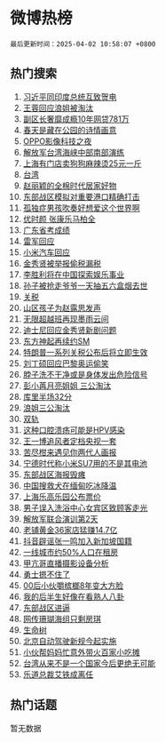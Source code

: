 # 微博热榜

`最后更新时间：2025-04-02 10:58:07 +0800`

## 热门搜索

1. [习近平同印度总统互致贺电](https://m.weibo.cn/search?containerid=100103type%3D1%26t%3D10%26q%3D%23%E4%B9%A0%E8%BF%91%E5%B9%B3%E5%90%8C%E5%8D%B0%E5%BA%A6%E6%80%BB%E7%BB%9F%E4%BA%92%E8%87%B4%E8%B4%BA%E7%94%B5%23&stream_entry_id=51&isnewpage=1&extparam=seat%3D1%26q%3D%2523%25E4%25B9%25A0%25E8%25BF%2591%25E5%25B9%25B3%25E5%2590%258C%25E5%258D%25B0%25E5%25BA%25A6%25E6%2580%25BB%25E7%25BB%259F%25E4%25BA%2592%25E8%2587%25B4%25E8%25B4%25BA%25E7%2594%25B5%2523%26dgr%3D0%26pos%3D0%26stream_entry_id%3D51%26c_type%3D51%26filter_type%3Drealtimehot%26cate%3D10103%26display_time%3D1743562686%26pre_seqid%3D17435626860330701942157)
1. [王蓉回应浪姐被淘汰](https://m.weibo.cn/search?containerid=100103type%3D1%26t%3D10%26q%3D%E7%8E%8B%E8%93%89%E5%9B%9E%E5%BA%94%E6%B5%AA%E5%A7%90%E8%A2%AB%E6%B7%98%E6%B1%B0&stream_entry_id=31&isnewpage=1&extparam=seat%3D1%26cate%3D5001%26dgr%3D0%26realpos%3D1%26pos%3D0%26stream_entry_id%3D31%26flag%3D1%26filter_type%3Drealtimehot%26q%3D%25E7%258E%258B%25E8%2593%2589%25E5%259B%259E%25E5%25BA%2594%25E6%25B5%25AA%25E5%25A7%2590%25E8%25A2%25AB%25E6%25B7%2598%25E6%25B1%25B0%26c_type%3D31%26lcate%3D5001%26band_rank%3D1%26display_time%3D1743562686%26pre_seqid%3D17435626860330701942157)
1. [副区长奢靡成瘾10年网贷781万](https://m.weibo.cn/search?containerid=100103type%3D1%26t%3D10%26q%3D%23%E5%89%AF%E5%8C%BA%E9%95%BF%E5%A5%A2%E9%9D%A1%E6%88%90%E7%98%BE10%E5%B9%B4%E7%BD%91%E8%B4%B7781%E4%B8%87%23&stream_entry_id=31&isnewpage=1&extparam=seat%3D1%26cate%3D5001%26dgr%3D0%26realpos%3D2%26pos%3D1%26stream_entry_id%3D31%26flag%3D2%26filter_type%3Drealtimehot%26q%3D%2523%25E5%2589%25AF%25E5%258C%25BA%25E9%2595%25BF%25E5%25A5%25A2%25E9%259D%25A1%25E6%2588%2590%25E7%2598%25BE10%25E5%25B9%25B4%25E7%25BD%2591%25E8%25B4%25B7781%25E4%25B8%2587%2523%26c_type%3D31%26lcate%3D5001%26band_rank%3D2%26display_time%3D1743562686%26pre_seqid%3D17435626860330701942157)
1. [春天是藏在公园的诗情画意](https://m.weibo.cn/search?containerid=100103type%3D1%26t%3D10%26q%3D%23%E6%98%A5%E5%A4%A9%E6%98%AF%E8%97%8F%E5%9C%A8%E5%85%AC%E5%9B%AD%E7%9A%84%E8%AF%97%E6%83%85%E7%94%BB%E6%84%8F%23&stream_entry_id=31&isnewpage=1&extparam=seat%3D1%26cate%3D5001%26dgr%3D0%26realpos%3D3%26pos%3D2%26stream_entry_id%3D31%26flag%3D0%26filter_type%3Drealtimehot%26q%3D%2523%25E6%2598%25A5%25E5%25A4%25A9%25E6%2598%25AF%25E8%2597%258F%25E5%259C%25A8%25E5%2585%25AC%25E5%259B%25AD%25E7%259A%2584%25E8%25AF%2597%25E6%2583%2585%25E7%2594%25BB%25E6%2584%258F%2523%26c_type%3D31%26lcate%3D5001%26band_rank%3D3%26display_time%3D1743562686%26pre_seqid%3D17435626860330701942157)
1. [OPPO影像科技之夜](https://m.weibo.cn/search?containerid=100103type%3D1%26t%3D10%26q%3D%23OPPO%E5%BD%B1%E5%83%8F%E7%A7%91%E6%8A%80%E4%B9%8B%E5%A4%9C%23&stream_entry_id=31&isnewpage=1&extparam=seat%3D1%26cate%3D5001%26dgr%3D0%26is_ad_pos%3D1%26pos%3D3%26stream_entry_id%3D31%26q%3D%2523OPPO%25E5%25BD%25B1%25E5%2583%258F%25E7%25A7%2591%25E6%258A%2580%25E4%25B9%258B%25E5%25A4%259C%2523%26topic_ad%3D1%26band_rank%3D4%26lcate%3D5001%26c_type%3D31%26adid%3D281694%26filter_type%3Drealtimehot%26display_time%3D1743562686%26pre_seqid%3D17435626860330701942157)
1. [解放军台湾海峡中部南部演练](https://m.weibo.cn/search?containerid=100103type%3D1%26t%3D10%26q%3D%23%E8%A7%A3%E6%94%BE%E5%86%9B%E5%8F%B0%E6%B9%BE%E6%B5%B7%E5%B3%A1%E4%B8%AD%E9%83%A8%E5%8D%97%E9%83%A8%E6%BC%94%E7%BB%83%23&stream_entry_id=31&isnewpage=1&extparam=seat%3D1%26cate%3D5001%26dgr%3D0%26realpos%3D4%26pos%3D4%26stream_entry_id%3D31%26flag%3D0%26filter_type%3Drealtimehot%26q%3D%2523%25E8%25A7%25A3%25E6%2594%25BE%25E5%2586%259B%25E5%258F%25B0%25E6%25B9%25BE%25E6%25B5%25B7%25E5%25B3%25A1%25E4%25B8%25AD%25E9%2583%25A8%25E5%258D%2597%25E9%2583%25A8%25E6%25BC%2594%25E7%25BB%2583%2523%26c_type%3D31%26lcate%3D5001%26band_rank%3D4%26display_time%3D1743562686%26pre_seqid%3D17435626860330701942157)
1. [上海有门店卖狗狗麻辣烫25元一斤](https://m.weibo.cn/search?containerid=100103type%3D1%26t%3D10%26q%3D%23%E4%B8%8A%E6%B5%B7%E6%9C%89%E9%97%A8%E5%BA%97%E5%8D%96%E7%8B%97%E7%8B%97%E9%BA%BB%E8%BE%A3%E7%83%AB25%E5%85%83%E4%B8%80%E6%96%A4%23&stream_entry_id=31&isnewpage=1&extparam=seat%3D1%26cate%3D5001%26dgr%3D0%26realpos%3D5%26pos%3D5%26stream_entry_id%3D31%26flag%3D1%26filter_type%3Drealtimehot%26q%3D%2523%25E4%25B8%258A%25E6%25B5%25B7%25E6%259C%2589%25E9%2597%25A8%25E5%25BA%2597%25E5%258D%2596%25E7%258B%2597%25E7%258B%2597%25E9%25BA%25BB%25E8%25BE%25A3%25E7%2583%25AB25%25E5%2585%2583%25E4%25B8%2580%25E6%2596%25A4%2523%26c_type%3D31%26lcate%3D5001%26band_rank%3D5%26display_time%3D1743562686%26pre_seqid%3D17435626860330701942157)
1. [台湾](https://m.weibo.cn/search?containerid=100103type%3D1%26t%3D10%26q%3D%E5%8F%B0%E6%B9%BE&stream_entry_id=31&isnewpage=1&extparam=seat%3D1%26cate%3D5001%26dgr%3D0%26realpos%3D6%26pos%3D6%26stream_entry_id%3D31%26flag%3D2%26filter_type%3Drealtimehot%26q%3D%25E5%258F%25B0%25E6%25B9%25BE%26c_type%3D31%26lcate%3D5001%26band_rank%3D6%26display_time%3D1743562686%26pre_seqid%3D17435626860330701942157)
1. [赵丽颖的全棉时代居家好物](https://m.weibo.cn/search?containerid=100103type%3D1%26t%3D10%26q%3D%23%E8%B5%B5%E4%B8%BD%E9%A2%96%E7%9A%84%E5%85%A8%E6%A3%89%E6%97%B6%E4%BB%A3%E5%B1%85%E5%AE%B6%E5%A5%BD%E7%89%A9%23&stream_entry_id=31&isnewpage=1&extparam=seat%3D1%26cate%3D5001%26dgr%3D0%26is_ad_pos%3D1%26pos%3D7%26stream_entry_id%3D31%26q%3D%2523%25E8%25B5%25B5%25E4%25B8%25BD%25E9%25A2%2596%25E7%259A%2584%25E5%2585%25A8%25E6%25A3%2589%25E6%2597%25B6%25E4%25BB%25A3%25E5%25B1%2585%25E5%25AE%25B6%25E5%25A5%25BD%25E7%2589%25A9%2523%26topic_ad%3D1%26band_rank%3D7%26lcate%3D5001%26c_type%3D31%26adid%3D281722%26filter_type%3Drealtimehot%26display_time%3D1743562686%26pre_seqid%3D17435626860330701942157)
1. [东部战区模拟对重要港口精确打击](https://m.weibo.cn/search?containerid=100103type%3D1%26t%3D10%26q%3D%23%E4%B8%9C%E9%83%A8%E6%88%98%E5%8C%BA%E6%A8%A1%E6%8B%9F%E5%AF%B9%E9%87%8D%E8%A6%81%E6%B8%AF%E5%8F%A3%E7%B2%BE%E7%A1%AE%E6%89%93%E5%87%BB%23&stream_entry_id=31&isnewpage=1&extparam=seat%3D1%26cate%3D5001%26dgr%3D0%26realpos%3D7%26pos%3D8%26stream_entry_id%3D31%26flag%3D1%26filter_type%3Drealtimehot%26q%3D%2523%25E4%25B8%259C%25E9%2583%25A8%25E6%2588%2598%25E5%258C%25BA%25E6%25A8%25A1%25E6%258B%259F%25E5%25AF%25B9%25E9%2587%258D%25E8%25A6%2581%25E6%25B8%25AF%25E5%258F%25A3%25E7%25B2%25BE%25E7%25A1%25AE%25E6%2589%2593%25E5%2587%25BB%2523%26c_type%3D31%26lcate%3D5001%26band_rank%3D7%26display_time%3D1743562686%26pre_seqid%3D17435626860330701942157)
1. [孤独症男孩吹奏好想爱这个世界啊](https://m.weibo.cn/search?containerid=100103type%3D1%26t%3D10%26q%3D%23%E5%AD%A4%E7%8B%AC%E7%97%87%E7%94%B7%E5%AD%A9%E5%90%B9%E5%A5%8F%E5%A5%BD%E6%83%B3%E7%88%B1%E8%BF%99%E4%B8%AA%E4%B8%96%E7%95%8C%E5%95%8A%23&stream_entry_id=31&isnewpage=1&extparam=seat%3D1%26cate%3D5001%26dgr%3D0%26realpos%3D8%26pos%3D9%26stream_entry_id%3D31%26flag%3D1%26filter_type%3Drealtimehot%26q%3D%2523%25E5%25AD%25A4%25E7%258B%25AC%25E7%2597%2587%25E7%2594%25B7%25E5%25AD%25A9%25E5%2590%25B9%25E5%25A5%258F%25E5%25A5%25BD%25E6%2583%25B3%25E7%2588%25B1%25E8%25BF%2599%25E4%25B8%25AA%25E4%25B8%2596%25E7%2595%258C%25E5%2595%258A%2523%26c_type%3D31%26lcate%3D5001%26band_rank%3D8%26display_time%3D1743562686%26pre_seqid%3D17435626860330701942157)
1. [优时颜 张康乐马柏全](https://m.weibo.cn/search?containerid=100103type%3D1%26t%3D10%26q%3D%E4%BC%98%E6%97%B6%E9%A2%9C+%E5%BC%A0%E5%BA%B7%E4%B9%90%E9%A9%AC%E6%9F%8F%E5%85%A8&stream_entry_id=31&isnewpage=1&extparam=seat%3D1%26cate%3D5001%26dgr%3D0%26realpos%3D9%26pos%3D10%26stream_entry_id%3D31%26flag%3D1%26filter_type%3Drealtimehot%26q%3D%25E4%25BC%2598%25E6%2597%25B6%25E9%25A2%259C%2520%25E5%25BC%25A0%25E5%25BA%25B7%25E4%25B9%2590%25E9%25A9%25AC%25E6%259F%258F%25E5%2585%25A8%26c_type%3D31%26lcate%3D5001%26band_rank%3D9%26display_time%3D1743562686%26pre_seqid%3D17435626860330701942157)
1. [广东省考成绩](https://m.weibo.cn/search?containerid=100103type%3D1%26t%3D10%26q%3D%E5%B9%BF%E4%B8%9C%E7%9C%81%E8%80%83%E6%88%90%E7%BB%A9&stream_entry_id=31&isnewpage=1&extparam=seat%3D1%26cate%3D5001%26dgr%3D0%26realpos%3D10%26pos%3D11%26stream_entry_id%3D31%26flag%3D1%26filter_type%3Drealtimehot%26q%3D%25E5%25B9%25BF%25E4%25B8%259C%25E7%259C%2581%25E8%2580%2583%25E6%2588%2590%25E7%25BB%25A9%26c_type%3D31%26lcate%3D5001%26band_rank%3D10%26display_time%3D1743562686%26pre_seqid%3D17435626860330701942157)
1. [雷军回应](https://m.weibo.cn/search?containerid=100103type%3D1%26t%3D10%26q%3D%E9%9B%B7%E5%86%9B%E5%9B%9E%E5%BA%94&stream_entry_id=31&isnewpage=1&extparam=seat%3D1%26cate%3D5001%26dgr%3D0%26realpos%3D11%26pos%3D12%26stream_entry_id%3D31%26flag%3D2%26filter_type%3Drealtimehot%26q%3D%25E9%259B%25B7%25E5%2586%259B%25E5%259B%259E%25E5%25BA%2594%26c_type%3D31%26lcate%3D5001%26band_rank%3D11%26display_time%3D1743562686%26pre_seqid%3D17435626860330701942157)
1. [小米汽车回应](https://m.weibo.cn/search?containerid=100103type%3D1%26t%3D10%26q%3D%E5%B0%8F%E7%B1%B3%E6%B1%BD%E8%BD%A6%E5%9B%9E%E5%BA%94&stream_entry_id=31&isnewpage=1&extparam=seat%3D1%26cate%3D5001%26dgr%3D0%26realpos%3D12%26pos%3D13%26stream_entry_id%3D31%26flag%3D2%26filter_type%3Drealtimehot%26q%3D%25E5%25B0%258F%25E7%25B1%25B3%25E6%25B1%25BD%25E8%25BD%25A6%25E5%259B%259E%25E5%25BA%2594%26c_type%3D31%26lcate%3D5001%26band_rank%3D12%26display_time%3D1743562686%26pre_seqid%3D17435626860330701942157)
1. [金秀贤被举报偷税漏税](https://m.weibo.cn/search?containerid=100103type%3D1%26t%3D10%26q%3D%23%E9%87%91%E7%A7%80%E8%B4%A4%E8%A2%AB%E4%B8%BE%E6%8A%A5%E5%81%B7%E7%A8%8E%E6%BC%8F%E7%A8%8E%23&stream_entry_id=31&isnewpage=1&extparam=seat%3D1%26cate%3D5001%26dgr%3D0%26realpos%3D13%26pos%3D14%26stream_entry_id%3D31%26flag%3D1%26filter_type%3Drealtimehot%26q%3D%2523%25E9%2587%2591%25E7%25A7%2580%25E8%25B4%25A4%25E8%25A2%25AB%25E4%25B8%25BE%25E6%258A%25A5%25E5%2581%25B7%25E7%25A8%258E%25E6%25BC%258F%25E7%25A8%258E%2523%26c_type%3D31%26lcate%3D5001%26band_rank%3D13%26display_time%3D1743562686%26pre_seqid%3D17435626860330701942157)
1. [李胜利将在中国探索娱乐事业](https://m.weibo.cn/search?containerid=100103type%3D1%26t%3D10%26q%3D%23%E6%9D%8E%E8%83%9C%E5%88%A9%E5%B0%86%E5%9C%A8%E4%B8%AD%E5%9B%BD%E6%8E%A2%E7%B4%A2%E5%A8%B1%E4%B9%90%E4%BA%8B%E4%B8%9A%23&stream_entry_id=31&isnewpage=1&extparam=seat%3D1%26cate%3D5001%26dgr%3D0%26realpos%3D14%26pos%3D15%26stream_entry_id%3D31%26flag%3D1%26filter_type%3Drealtimehot%26q%3D%2523%25E6%259D%258E%25E8%2583%259C%25E5%2588%25A9%25E5%25B0%2586%25E5%259C%25A8%25E4%25B8%25AD%25E5%259B%25BD%25E6%258E%25A2%25E7%25B4%25A2%25E5%25A8%25B1%25E4%25B9%2590%25E4%25BA%258B%25E4%25B8%259A%2523%26c_type%3D31%26lcate%3D5001%26band_rank%3D14%26display_time%3D1743562686%26pre_seqid%3D17435626860330701942157)
1. [孙子被抢走爷爷一天抽五六盒烟去世](https://m.weibo.cn/search?containerid=100103type%3D1%26t%3D10%26q%3D%23%E5%AD%99%E5%AD%90%E8%A2%AB%E6%8A%A2%E8%B5%B0%E7%88%B7%E7%88%B7%E4%B8%80%E5%A4%A9%E6%8A%BD%E4%BA%94%E5%85%AD%E7%9B%92%E7%83%9F%E5%8E%BB%E4%B8%96%23&stream_entry_id=31&isnewpage=1&extparam=seat%3D1%26cate%3D5001%26dgr%3D0%26realpos%3D15%26pos%3D16%26stream_entry_id%3D31%26flag%3D0%26filter_type%3Drealtimehot%26q%3D%2523%25E5%25AD%2599%25E5%25AD%2590%25E8%25A2%25AB%25E6%258A%25A2%25E8%25B5%25B0%25E7%2588%25B7%25E7%2588%25B7%25E4%25B8%2580%25E5%25A4%25A9%25E6%258A%25BD%25E4%25BA%2594%25E5%2585%25AD%25E7%259B%2592%25E7%2583%259F%25E5%258E%25BB%25E4%25B8%2596%2523%26c_type%3D31%26lcate%3D5001%26band_rank%3D15%26display_time%3D1743562686%26pre_seqid%3D17435626860330701942157)
1. [关税](https://m.weibo.cn/search?containerid=100103type%3D1%26t%3D10%26q%3D%E5%85%B3%E7%A8%8E&stream_entry_id=31&isnewpage=1&extparam=seat%3D1%26cate%3D5001%26dgr%3D0%26realpos%3D16%26pos%3D17%26stream_entry_id%3D31%26flag%3D0%26filter_type%3Drealtimehot%26q%3D%25E5%2585%25B3%25E7%25A8%258E%26c_type%3D31%26lcate%3D5001%26band_rank%3D16%26display_time%3D1743562686%26pre_seqid%3D17435626860330701942157)
1. [山区孩子为赵露思发声](https://m.weibo.cn/search?containerid=100103type%3D1%26t%3D10%26q%3D%23%E5%B1%B1%E5%8C%BA%E5%AD%A9%E5%AD%90%E4%B8%BA%E8%B5%B5%E9%9C%B2%E6%80%9D%E5%8F%91%E5%A3%B0%23&stream_entry_id=31&isnewpage=1&extparam=seat%3D1%26cate%3D5001%26dgr%3D0%26realpos%3D17%26pos%3D18%26stream_entry_id%3D31%26flag%3D0%26filter_type%3Drealtimehot%26q%3D%2523%25E5%25B1%25B1%25E5%258C%25BA%25E5%25AD%25A9%25E5%25AD%2590%25E4%25B8%25BA%25E8%25B5%25B5%25E9%259C%25B2%25E6%2580%259D%25E5%258F%2591%25E5%25A3%25B0%2523%26c_type%3D31%26lcate%3D5001%26band_rank%3D17%26display_time%3D1743562686%26pre_seqid%3D17435626860330701942157)
1. [无限超越班再现墨雨云间](https://m.weibo.cn/search?containerid=100103type%3D1%26t%3D10%26q%3D%23%E6%97%A0%E9%99%90%E8%B6%85%E8%B6%8A%E7%8F%AD%E5%86%8D%E7%8E%B0%E5%A2%A8%E9%9B%A8%E4%BA%91%E9%97%B4%23&stream_entry_id=31&isnewpage=1&extparam=seat%3D1%26cate%3D5001%26dgr%3D0%26realpos%3D18%26pos%3D19%26stream_entry_id%3D31%26flag%3D0%26filter_type%3Drealtimehot%26q%3D%2523%25E6%2597%25A0%25E9%2599%2590%25E8%25B6%2585%25E8%25B6%258A%25E7%258F%25AD%25E5%2586%258D%25E7%258E%25B0%25E5%25A2%25A8%25E9%259B%25A8%25E4%25BA%2591%25E9%2597%25B4%2523%26c_type%3D31%26lcate%3D5001%26band_rank%3D18%26display_time%3D1743562686%26pre_seqid%3D17435626860330701942157)
1. [迪士尼回应金秀贤新剧问题](https://m.weibo.cn/search?containerid=100103type%3D1%26t%3D10%26q%3D%23%E8%BF%AA%E5%A3%AB%E5%B0%BC%E5%9B%9E%E5%BA%94%E9%87%91%E7%A7%80%E8%B4%A4%E6%96%B0%E5%89%A7%E9%97%AE%E9%A2%98%23&stream_entry_id=31&isnewpage=1&extparam=seat%3D1%26cate%3D5001%26dgr%3D0%26realpos%3D19%26pos%3D20%26stream_entry_id%3D31%26flag%3D2%26filter_type%3Drealtimehot%26q%3D%2523%25E8%25BF%25AA%25E5%25A3%25AB%25E5%25B0%25BC%25E5%259B%259E%25E5%25BA%2594%25E9%2587%2591%25E7%25A7%2580%25E8%25B4%25A4%25E6%2596%25B0%25E5%2589%25A7%25E9%2597%25AE%25E9%25A2%2598%2523%26c_type%3D31%26lcate%3D5001%26band_rank%3D19%26display_time%3D1743562686%26pre_seqid%3D17435626860330701942157)
1. [东方神起再续约SM](https://m.weibo.cn/search?containerid=100103type%3D1%26t%3D10%26q%3D%23%E4%B8%9C%E6%96%B9%E7%A5%9E%E8%B5%B7%E5%86%8D%E7%BB%AD%E7%BA%A6SM%23&stream_entry_id=31&isnewpage=1&extparam=seat%3D1%26cate%3D5001%26dgr%3D0%26realpos%3D20%26pos%3D21%26stream_entry_id%3D31%26flag%3D1%26filter_type%3Drealtimehot%26q%3D%2523%25E4%25B8%259C%25E6%2596%25B9%25E7%25A5%259E%25E8%25B5%25B7%25E5%2586%258D%25E7%25BB%25AD%25E7%25BA%25A6SM%2523%26c_type%3D31%26lcate%3D5001%26band_rank%3D20%26display_time%3D1743562686%26pre_seqid%3D17435626860330701942157)
1. [特朗普一系列关税公布后将立即生效](https://m.weibo.cn/search?containerid=100103type%3D1%26t%3D10%26q%3D%23%E7%89%B9%E6%9C%97%E6%99%AE%E4%B8%80%E7%B3%BB%E5%88%97%E5%85%B3%E7%A8%8E%E5%85%AC%E5%B8%83%E5%90%8E%E5%B0%86%E7%AB%8B%E5%8D%B3%E7%94%9F%E6%95%88%23&stream_entry_id=31&isnewpage=1&extparam=seat%3D1%26cate%3D5001%26dgr%3D0%26realpos%3D21%26pos%3D22%26stream_entry_id%3D31%26flag%3D1%26filter_type%3Drealtimehot%26q%3D%2523%25E7%2589%25B9%25E6%259C%2597%25E6%2599%25AE%25E4%25B8%2580%25E7%25B3%25BB%25E5%2588%2597%25E5%2585%25B3%25E7%25A8%258E%25E5%2585%25AC%25E5%25B8%2583%25E5%2590%258E%25E5%25B0%2586%25E7%25AB%258B%25E5%258D%25B3%25E7%2594%259F%25E6%2595%2588%2523%26c_type%3D31%26lcate%3D5001%26band_rank%3D21%26display_time%3D1743562686%26pre_seqid%3D17435626860330701942157)
1. [刘丁硕回应巴黎奥运偷笑](https://m.weibo.cn/search?containerid=100103type%3D1%26t%3D10%26q%3D%23%E5%88%98%E4%B8%81%E7%A1%95%E5%9B%9E%E5%BA%94%E5%B7%B4%E9%BB%8E%E5%A5%A5%E8%BF%90%E5%81%B7%E7%AC%91%23&stream_entry_id=31&isnewpage=1&extparam=seat%3D1%26cate%3D5001%26dgr%3D0%26realpos%3D22%26pos%3D23%26stream_entry_id%3D31%26flag%3D0%26filter_type%3Drealtimehot%26q%3D%2523%25E5%2588%2598%25E4%25B8%2581%25E7%25A1%2595%25E5%259B%259E%25E5%25BA%2594%25E5%25B7%25B4%25E9%25BB%258E%25E5%25A5%25A5%25E8%25BF%2590%25E5%2581%25B7%25E7%25AC%2591%2523%26c_type%3D31%26lcate%3D5001%26band_rank%3D22%26display_time%3D1743562686%26pre_seqid%3D17435626860330701942157)
1. [脖子洗不干净或是身体发出危险信号](https://m.weibo.cn/search?containerid=100103type%3D1%26t%3D10%26q%3D%23%E8%84%96%E5%AD%90%E6%B4%97%E4%B8%8D%E5%B9%B2%E5%87%80%E6%88%96%E6%98%AF%E8%BA%AB%E4%BD%93%E5%8F%91%E5%87%BA%E5%8D%B1%E9%99%A9%E4%BF%A1%E5%8F%B7%23&stream_entry_id=31&isnewpage=1&extparam=seat%3D1%26cate%3D5001%26dgr%3D0%26realpos%3D23%26pos%3D24%26stream_entry_id%3D31%26flag%3D0%26filter_type%3Drealtimehot%26q%3D%2523%25E8%2584%2596%25E5%25AD%2590%25E6%25B4%2597%25E4%25B8%258D%25E5%25B9%25B2%25E5%2587%2580%25E6%2588%2596%25E6%2598%25AF%25E8%25BA%25AB%25E4%25BD%2593%25E5%258F%2591%25E5%2587%25BA%25E5%258D%25B1%25E9%2599%25A9%25E4%25BF%25A1%25E5%258F%25B7%2523%26c_type%3D31%26lcate%3D5001%26band_rank%3D23%26display_time%3D1743562686%26pre_seqid%3D17435626860330701942157)
1. [彭小苒月亮姐姐 三公淘汰](https://m.weibo.cn/search?containerid=100103type%3D1%26t%3D10%26q%3D%E5%BD%AD%E5%B0%8F%E8%8B%92%E6%9C%88%E4%BA%AE%E5%A7%90%E5%A7%90+%E4%B8%89%E5%85%AC%E6%B7%98%E6%B1%B0&stream_entry_id=31&isnewpage=1&extparam=seat%3D1%26cate%3D5001%26dgr%3D0%26realpos%3D24%26pos%3D25%26stream_entry_id%3D31%26flag%3D1%26filter_type%3Drealtimehot%26q%3D%25E5%25BD%25AD%25E5%25B0%258F%25E8%258B%2592%25E6%259C%2588%25E4%25BA%25AE%25E5%25A7%2590%25E5%25A7%2590%2520%25E4%25B8%2589%25E5%2585%25AC%25E6%25B7%2598%25E6%25B1%25B0%26c_type%3D31%26lcate%3D5001%26band_rank%3D24%26display_time%3D1743562686%26pre_seqid%3D17435626860330701942157)
1. [库里半场32分](https://m.weibo.cn/search?containerid=100103type%3D1%26t%3D10%26q%3D%E5%BA%93%E9%87%8C%E5%8D%8A%E5%9C%BA32%E5%88%86&stream_entry_id=31&isnewpage=1&extparam=seat%3D1%26cate%3D5001%26dgr%3D0%26realpos%3D25%26pos%3D26%26stream_entry_id%3D31%26flag%3D1%26filter_type%3Drealtimehot%26q%3D%25E5%25BA%2593%25E9%2587%258C%25E5%258D%258A%25E5%259C%25BA32%25E5%2588%2586%26c_type%3D31%26lcate%3D5001%26band_rank%3D25%26display_time%3D1743562686%26pre_seqid%3D17435626860330701942157)
1. [浪姐三公淘汰](https://m.weibo.cn/search?containerid=100103type%3D1%26t%3D10%26q%3D%E6%B5%AA%E5%A7%90%E4%B8%89%E5%85%AC%E6%B7%98%E6%B1%B0&stream_entry_id=31&isnewpage=1&extparam=seat%3D1%26cate%3D5001%26dgr%3D0%26realpos%3D26%26pos%3D27%26stream_entry_id%3D31%26flag%3D0%26filter_type%3Drealtimehot%26q%3D%25E6%25B5%25AA%25E5%25A7%2590%25E4%25B8%2589%25E5%2585%25AC%25E6%25B7%2598%25E6%25B1%25B0%26c_type%3D31%26lcate%3D5001%26band_rank%3D26%26display_time%3D1743562686%26pre_seqid%3D17435626860330701942157)
1. [双轨](https://m.weibo.cn/search?containerid=100103type%3D1%26t%3D10%26q%3D%E5%8F%8C%E8%BD%A8&stream_entry_id=31&isnewpage=1&extparam=seat%3D1%26cate%3D5001%26dgr%3D0%26realpos%3D27%26pos%3D28%26stream_entry_id%3D31%26flag%3D1%26filter_type%3Drealtimehot%26q%3D%25E5%258F%258C%25E8%25BD%25A8%26c_type%3D31%26lcate%3D5001%26band_rank%3D27%26display_time%3D1743562686%26pre_seqid%3D17435626860330701942157)
1. [这种口腔溃疡可能是HPV感染](https://m.weibo.cn/search?containerid=100103type%3D1%26t%3D10%26q%3D%23%E8%BF%99%E7%A7%8D%E5%8F%A3%E8%85%94%E6%BA%83%E7%96%A1%E5%8F%AF%E8%83%BD%E6%98%AFHPV%E6%84%9F%E6%9F%93%23&stream_entry_id=31&isnewpage=1&extparam=seat%3D1%26cate%3D5001%26dgr%3D0%26realpos%3D28%26pos%3D29%26stream_entry_id%3D31%26flag%3D0%26filter_type%3Drealtimehot%26q%3D%2523%25E8%25BF%2599%25E7%25A7%258D%25E5%258F%25A3%25E8%2585%2594%25E6%25BA%2583%25E7%2596%25A1%25E5%258F%25AF%25E8%2583%25BD%25E6%2598%25AFHPV%25E6%2584%259F%25E6%259F%2593%2523%26c_type%3D31%26lcate%3D5001%26band_rank%3D28%26display_time%3D1743562686%26pre_seqid%3D17435626860330701942157)
1. [王一博追风者定档央视一套](https://m.weibo.cn/search?containerid=100103type%3D1%26t%3D10%26q%3D%23%E7%8E%8B%E4%B8%80%E5%8D%9A%E8%BF%BD%E9%A3%8E%E8%80%85%E5%AE%9A%E6%A1%A3%E5%A4%AE%E8%A7%86%E4%B8%80%E5%A5%97%23&stream_entry_id=31&isnewpage=1&extparam=seat%3D1%26cate%3D5001%26dgr%3D0%26realpos%3D29%26pos%3D30%26stream_entry_id%3D31%26flag%3D1%26filter_type%3Drealtimehot%26q%3D%2523%25E7%258E%258B%25E4%25B8%2580%25E5%258D%259A%25E8%25BF%25BD%25E9%25A3%258E%25E8%2580%2585%25E5%25AE%259A%25E6%25A1%25A3%25E5%25A4%25AE%25E8%25A7%2586%25E4%25B8%2580%25E5%25A5%2597%2523%26c_type%3D31%26lcate%3D5001%26band_rank%3D29%26display_time%3D1743562686%26pre_seqid%3D17435626860330701942157)
1. [苦尽柑来遇见你两代人画报](https://m.weibo.cn/search?containerid=100103type%3D1%26t%3D10%26q%3D%23%E8%8B%A6%E5%B0%BD%E6%9F%91%E6%9D%A5%E9%81%87%E8%A7%81%E4%BD%A0%E4%B8%A4%E4%BB%A3%E4%BA%BA%E7%94%BB%E6%8A%A5%23&stream_entry_id=31&isnewpage=1&extparam=seat%3D1%26cate%3D5001%26dgr%3D0%26realpos%3D30%26pos%3D31%26stream_entry_id%3D31%26flag%3D1%26filter_type%3Drealtimehot%26q%3D%2523%25E8%258B%25A6%25E5%25B0%25BD%25E6%259F%2591%25E6%259D%25A5%25E9%2581%2587%25E8%25A7%2581%25E4%25BD%25A0%25E4%25B8%25A4%25E4%25BB%25A3%25E4%25BA%25BA%25E7%2594%25BB%25E6%258A%25A5%2523%26c_type%3D31%26lcate%3D5001%26band_rank%3D30%26display_time%3D1743562686%26pre_seqid%3D17435626860330701942157)
1. [宁德时代称小米SU7用的不是其电池](https://m.weibo.cn/search?containerid=100103type%3D1%26t%3D10%26q%3D%23%E5%AE%81%E5%BE%B7%E6%97%B6%E4%BB%A3%E7%A7%B0%E5%B0%8F%E7%B1%B3SU7%E7%94%A8%E7%9A%84%E4%B8%8D%E6%98%AF%E5%85%B6%E7%94%B5%E6%B1%A0%23&stream_entry_id=31&isnewpage=1&extparam=seat%3D1%26cate%3D5001%26dgr%3D0%26realpos%3D31%26pos%3D32%26stream_entry_id%3D31%26flag%3D1%26filter_type%3Drealtimehot%26q%3D%2523%25E5%25AE%2581%25E5%25BE%25B7%25E6%2597%25B6%25E4%25BB%25A3%25E7%25A7%25B0%25E5%25B0%258F%25E7%25B1%25B3SU7%25E7%2594%25A8%25E7%259A%2584%25E4%25B8%258D%25E6%2598%25AF%25E5%2585%25B6%25E7%2594%25B5%25E6%25B1%25A0%2523%26c_type%3D31%26lcate%3D5001%26band_rank%3D31%26display_time%3D1743562686%26pre_seqid%3D17435626860330701942157)
1. [东部战区海报毁瘫](https://m.weibo.cn/search?containerid=100103type%3D1%26t%3D10%26q%3D%E4%B8%9C%E9%83%A8%E6%88%98%E5%8C%BA%E6%B5%B7%E6%8A%A5%E6%AF%81%E7%98%AB&stream_entry_id=31&isnewpage=1&extparam=seat%3D1%26cate%3D5001%26dgr%3D0%26realpos%3D32%26pos%3D33%26stream_entry_id%3D31%26flag%3D1%26filter_type%3Drealtimehot%26q%3D%25E4%25B8%259C%25E9%2583%25A8%25E6%2588%2598%25E5%258C%25BA%25E6%25B5%25B7%25E6%258A%25A5%25E6%25AF%2581%25E7%2598%25AB%26c_type%3D31%26lcate%3D5001%26band_rank%3D32%26display_time%3D1743562686%26pre_seqid%3D17435626860330701942157)
1. [中国搜救犬在缅甸吃冰降温](https://m.weibo.cn/search?containerid=100103type%3D1%26t%3D10%26q%3D%23%E4%B8%AD%E5%9B%BD%E6%90%9C%E6%95%91%E7%8A%AC%E5%9C%A8%E7%BC%85%E7%94%B8%E5%90%83%E5%86%B0%E9%99%8D%E6%B8%A9%23&stream_entry_id=31&isnewpage=1&extparam=seat%3D1%26cate%3D5001%26dgr%3D0%26realpos%3D33%26pos%3D34%26stream_entry_id%3D31%26flag%3D0%26filter_type%3Drealtimehot%26q%3D%2523%25E4%25B8%25AD%25E5%259B%25BD%25E6%2590%259C%25E6%2595%2591%25E7%258A%25AC%25E5%259C%25A8%25E7%25BC%2585%25E7%2594%25B8%25E5%2590%2583%25E5%2586%25B0%25E9%2599%258D%25E6%25B8%25A9%2523%26c_type%3D31%26lcate%3D5001%26band_rank%3D33%26display_time%3D1743562686%26pre_seqid%3D17435626860330701942157)
1. [上海乐高乐园公布票价](https://m.weibo.cn/search?containerid=100103type%3D1%26t%3D10%26q%3D%23%E4%B8%8A%E6%B5%B7%E4%B9%90%E9%AB%98%E4%B9%90%E5%9B%AD%E5%85%AC%E5%B8%83%E7%A5%A8%E4%BB%B7%23&stream_entry_id=31&isnewpage=1&extparam=seat%3D1%26cate%3D5001%26dgr%3D0%26realpos%3D34%26pos%3D35%26stream_entry_id%3D31%26flag%3D1%26filter_type%3Drealtimehot%26q%3D%2523%25E4%25B8%258A%25E6%25B5%25B7%25E4%25B9%2590%25E9%25AB%2598%25E4%25B9%2590%25E5%259B%25AD%25E5%2585%25AC%25E5%25B8%2583%25E7%25A5%25A8%25E4%25BB%25B7%2523%26c_type%3D31%26lcate%3D5001%26band_rank%3D34%26display_time%3D1743562686%26pre_seqid%3D17435626860330701942157)
1. [男子误入洗浴中心女宾区致顾客走光](https://m.weibo.cn/search?containerid=100103type%3D1%26t%3D10%26q%3D%23%E7%94%B7%E5%AD%90%E8%AF%AF%E5%85%A5%E6%B4%97%E6%B5%B4%E4%B8%AD%E5%BF%83%E5%A5%B3%E5%AE%BE%E5%8C%BA%E8%87%B4%E9%A1%BE%E5%AE%A2%E8%B5%B0%E5%85%89%23&stream_entry_id=31&isnewpage=1&extparam=seat%3D1%26cate%3D5001%26dgr%3D0%26realpos%3D35%26pos%3D36%26stream_entry_id%3D31%26flag%3D0%26filter_type%3Drealtimehot%26q%3D%2523%25E7%2594%25B7%25E5%25AD%2590%25E8%25AF%25AF%25E5%2585%25A5%25E6%25B4%2597%25E6%25B5%25B4%25E4%25B8%25AD%25E5%25BF%2583%25E5%25A5%25B3%25E5%25AE%25BE%25E5%258C%25BA%25E8%2587%25B4%25E9%25A1%25BE%25E5%25AE%25A2%25E8%25B5%25B0%25E5%2585%2589%2523%26c_type%3D31%26lcate%3D5001%26band_rank%3D35%26display_time%3D1743562686%26pre_seqid%3D17435626860330701942157)
1. [解放军联合演训第2天](https://m.weibo.cn/search?containerid=100103type%3D1%26t%3D10%26q%3D%23%E8%A7%A3%E6%94%BE%E5%86%9B%E8%81%94%E5%90%88%E6%BC%94%E8%AE%AD%E7%AC%AC2%E5%A4%A9%23&stream_entry_id=31&isnewpage=1&extparam=seat%3D1%26cate%3D5001%26dgr%3D0%26realpos%3D36%26pos%3D37%26stream_entry_id%3D31%26flag%3D0%26filter_type%3Drealtimehot%26q%3D%2523%25E8%25A7%25A3%25E6%2594%25BE%25E5%2586%259B%25E8%2581%2594%25E5%2590%2588%25E6%25BC%2594%25E8%25AE%25AD%25E7%25AC%25AC2%25E5%25A4%25A9%2523%26c_type%3D31%26lcate%3D5001%26band_rank%3D36%26display_time%3D1743562686%26pre_seqid%3D17435626860330701942157)
1. [老铺黄金36家店猛赚14.7亿](https://m.weibo.cn/search?containerid=100103type%3D1%26t%3D10%26q%3D%23%E8%80%81%E9%93%BA%E9%BB%84%E9%87%9136%E5%AE%B6%E5%BA%97%E7%8C%9B%E8%B5%9A14.7%E4%BA%BF%23&stream_entry_id=31&isnewpage=1&extparam=seat%3D1%26cate%3D5001%26dgr%3D0%26realpos%3D37%26pos%3D38%26stream_entry_id%3D31%26flag%3D1%26filter_type%3Drealtimehot%26q%3D%2523%25E8%2580%2581%25E9%2593%25BA%25E9%25BB%2584%25E9%2587%259136%25E5%25AE%25B6%25E5%25BA%2597%25E7%258C%259B%25E8%25B5%259A14.7%25E4%25BA%25BF%2523%26c_type%3D31%26lcate%3D5001%26band_rank%3D37%26display_time%3D1743562686%26pre_seqid%3D17435626860330701942157)
1. [抖音辟谣张一鸣加入新加坡国籍](https://m.weibo.cn/search?containerid=100103type%3D1%26t%3D10%26q%3D%23%E6%8A%96%E9%9F%B3%E8%BE%9F%E8%B0%A3%E5%BC%A0%E4%B8%80%E9%B8%A3%E5%8A%A0%E5%85%A5%E6%96%B0%E5%8A%A0%E5%9D%A1%E5%9B%BD%E7%B1%8D%23&stream_entry_id=31&isnewpage=1&extparam=seat%3D1%26cate%3D5001%26dgr%3D0%26realpos%3D38%26pos%3D39%26stream_entry_id%3D31%26flag%3D1%26filter_type%3Drealtimehot%26q%3D%2523%25E6%258A%2596%25E9%259F%25B3%25E8%25BE%259F%25E8%25B0%25A3%25E5%25BC%25A0%25E4%25B8%2580%25E9%25B8%25A3%25E5%258A%25A0%25E5%2585%25A5%25E6%2596%25B0%25E5%258A%25A0%25E5%259D%25A1%25E5%259B%25BD%25E7%25B1%258D%2523%26c_type%3D31%26lcate%3D5001%26band_rank%3D38%26display_time%3D1743562686%26pre_seqid%3D17435626860330701942157)
1. [一线城市约50%人口在租房](https://m.weibo.cn/search?containerid=100103type%3D1%26t%3D10%26q%3D%23%E4%B8%80%E7%BA%BF%E5%9F%8E%E5%B8%82%E7%BA%A650%25%E4%BA%BA%E5%8F%A3%E5%9C%A8%E7%A7%9F%E6%88%BF%23&stream_entry_id=31&isnewpage=1&extparam=seat%3D1%26cate%3D5001%26dgr%3D0%26realpos%3D39%26pos%3D40%26stream_entry_id%3D31%26flag%3D1%26filter_type%3Drealtimehot%26q%3D%2523%25E4%25B8%2580%25E7%25BA%25BF%25E5%259F%258E%25E5%25B8%2582%25E7%25BA%25A650%2525%25E4%25BA%25BA%25E5%258F%25A3%25E5%259C%25A8%25E7%25A7%259F%25E6%2588%25BF%2523%26c_type%3D31%26lcate%3D5001%26band_rank%3D39%26display_time%3D1743562686%26pre_seqid%3D17435626860330701942157)
1. [甲亢哥直播摄影设备分析](https://m.weibo.cn/search?containerid=100103type%3D1%26t%3D10%26q%3D%E7%94%B2%E4%BA%A2%E5%93%A5%E7%9B%B4%E6%92%AD%E6%91%84%E5%BD%B1%E8%AE%BE%E5%A4%87%E5%88%86%E6%9E%90&stream_entry_id=31&isnewpage=1&extparam=seat%3D1%26cate%3D5001%26dgr%3D0%26realpos%3D40%26pos%3D41%26stream_entry_id%3D31%26flag%3D1%26filter_type%3Drealtimehot%26q%3D%25E7%2594%25B2%25E4%25BA%25A2%25E5%2593%25A5%25E7%259B%25B4%25E6%2592%25AD%25E6%2591%2584%25E5%25BD%25B1%25E8%25AE%25BE%25E5%25A4%2587%25E5%2588%2586%25E6%259E%2590%26c_type%3D31%26lcate%3D5001%26band_rank%3D40%26display_time%3D1743562686%26pre_seqid%3D17435626860330701942157)
1. [勇士摁不住了](https://m.weibo.cn/search?containerid=100103type%3D1%26t%3D10%26q%3D%23%E5%8B%87%E5%A3%AB%E6%91%81%E4%B8%8D%E4%BD%8F%E4%BA%86%23&stream_entry_id=31&isnewpage=1&extparam=seat%3D1%26cate%3D5001%26dgr%3D0%26realpos%3D41%26pos%3D42%26stream_entry_id%3D31%26flag%3D1%26filter_type%3Drealtimehot%26q%3D%2523%25E5%258B%2587%25E5%25A3%25AB%25E6%2591%2581%25E4%25B8%258D%25E4%25BD%258F%25E4%25BA%2586%2523%26c_type%3D31%26lcate%3D5001%26band_rank%3D41%26display_time%3D1743562686%26pre_seqid%3D17435626860330701942157)
1. [00后小伙嚼槟榔8年变大方脸](https://m.weibo.cn/search?containerid=100103type%3D1%26t%3D10%26q%3D%2300%E5%90%8E%E5%B0%8F%E4%BC%99%E5%9A%BC%E6%A7%9F%E6%A6%948%E5%B9%B4%E5%8F%98%E5%A4%A7%E6%96%B9%E8%84%B8%23&stream_entry_id=31&isnewpage=1&extparam=seat%3D1%26cate%3D5001%26dgr%3D0%26realpos%3D42%26pos%3D43%26stream_entry_id%3D31%26flag%3D0%26filter_type%3Drealtimehot%26q%3D%252300%25E5%2590%258E%25E5%25B0%258F%25E4%25BC%2599%25E5%259A%25BC%25E6%25A7%259F%25E6%25A6%25948%25E5%25B9%25B4%25E5%258F%2598%25E5%25A4%25A7%25E6%2596%25B9%25E8%2584%25B8%2523%26c_type%3D31%26lcate%3D5001%26band_rank%3D42%26display_time%3D1743562686%26pre_seqid%3D17435626860330701942157)
1. [我的后半生好像在看熟人八卦](https://m.weibo.cn/search?containerid=100103type%3D1%26t%3D10%26q%3D%E6%88%91%E7%9A%84%E5%90%8E%E5%8D%8A%E7%94%9F%E5%A5%BD%E5%83%8F%E5%9C%A8%E7%9C%8B%E7%86%9F%E4%BA%BA%E5%85%AB%E5%8D%A6&stream_entry_id=31&isnewpage=1&extparam=seat%3D1%26cate%3D5001%26dgr%3D0%26realpos%3D43%26pos%3D44%26stream_entry_id%3D31%26flag%3D1%26filter_type%3Drealtimehot%26q%3D%25E6%2588%2591%25E7%259A%2584%25E5%2590%258E%25E5%258D%258A%25E7%2594%259F%25E5%25A5%25BD%25E5%2583%258F%25E5%259C%25A8%25E7%259C%258B%25E7%2586%259F%25E4%25BA%25BA%25E5%2585%25AB%25E5%258D%25A6%26c_type%3D31%26lcate%3D5001%26band_rank%3D43%26display_time%3D1743562686%26pre_seqid%3D17435626860330701942157)
1. [东部战区进逼](https://m.weibo.cn/search?containerid=100103type%3D1%26t%3D10%26q%3D%23%E4%B8%9C%E9%83%A8%E6%88%98%E5%8C%BA%E8%BF%9B%E9%80%BC%23&stream_entry_id=31&isnewpage=1&extparam=seat%3D1%26cate%3D5001%26dgr%3D0%26realpos%3D44%26pos%3D45%26stream_entry_id%3D31%26flag%3D0%26filter_type%3Drealtimehot%26q%3D%2523%25E4%25B8%259C%25E9%2583%25A8%25E6%2588%2598%25E5%258C%25BA%25E8%25BF%259B%25E9%2580%25BC%2523%26c_type%3D31%26lcate%3D5001%26band_rank%3D44%26display_time%3D1743562686%26pre_seqid%3D17435626860330701942157)
1. [网传珊瑚海组只剩房琪](https://m.weibo.cn/search?containerid=100103type%3D1%26t%3D10%26q%3D%23%E7%BD%91%E4%BC%A0%E7%8F%8A%E7%91%9A%E6%B5%B7%E7%BB%84%E5%8F%AA%E5%89%A9%E6%88%BF%E7%90%AA%23&stream_entry_id=31&isnewpage=1&extparam=seat%3D1%26cate%3D5001%26dgr%3D0%26realpos%3D45%26pos%3D46%26stream_entry_id%3D31%26flag%3D1%26filter_type%3Drealtimehot%26q%3D%2523%25E7%25BD%2591%25E4%25BC%25A0%25E7%258F%258A%25E7%2591%259A%25E6%25B5%25B7%25E7%25BB%2584%25E5%258F%25AA%25E5%2589%25A9%25E6%2588%25BF%25E7%2590%25AA%2523%26c_type%3D31%26lcate%3D5001%26band_rank%3D45%26display_time%3D1743562686%26pre_seqid%3D17435626860330701942157)
1. [生命树](https://m.weibo.cn/search?containerid=100103type%3D1%26t%3D10%26q%3D%E7%94%9F%E5%91%BD%E6%A0%91&stream_entry_id=31&isnewpage=1&extparam=seat%3D1%26cate%3D5001%26dgr%3D0%26realpos%3D46%26pos%3D47%26stream_entry_id%3D31%26flag%3D0%26filter_type%3Drealtimehot%26q%3D%25E7%2594%259F%25E5%2591%25BD%25E6%25A0%2591%26c_type%3D31%26lcate%3D5001%26band_rank%3D46%26display_time%3D1743562686%26pre_seqid%3D17435626860330701942157)
1. [北京自动驾驶新规今起实施](https://m.weibo.cn/search?containerid=100103type%3D1%26t%3D10%26q%3D%23%E5%8C%97%E4%BA%AC%E8%87%AA%E5%8A%A8%E9%A9%BE%E9%A9%B6%E6%96%B0%E8%A7%84%E4%BB%8A%E8%B5%B7%E5%AE%9E%E6%96%BD%23&stream_entry_id=31&isnewpage=1&extparam=seat%3D1%26cate%3D5001%26dgr%3D0%26realpos%3D47%26pos%3D48%26stream_entry_id%3D31%26flag%3D1%26filter_type%3Drealtimehot%26q%3D%2523%25E5%258C%2597%25E4%25BA%25AC%25E8%2587%25AA%25E5%258A%25A8%25E9%25A9%25BE%25E9%25A9%25B6%25E6%2596%25B0%25E8%25A7%2584%25E4%25BB%258A%25E8%25B5%25B7%25E5%25AE%259E%25E6%2596%25BD%2523%26c_type%3D31%26lcate%3D5001%26band_rank%3D47%26display_time%3D1743562686%26pre_seqid%3D17435626860330701942157)
1. [小伙帮妈妈忙意外带火百家小吃摊](https://m.weibo.cn/search?containerid=100103type%3D1%26t%3D10%26q%3D%23%E5%B0%8F%E4%BC%99%E5%B8%AE%E5%A6%88%E5%A6%88%E5%BF%99%E6%84%8F%E5%A4%96%E5%B8%A6%E7%81%AB%E7%99%BE%E5%AE%B6%E5%B0%8F%E5%90%83%E6%91%8A%23&stream_entry_id=31&isnewpage=1&extparam=seat%3D1%26cate%3D5001%26dgr%3D0%26realpos%3D48%26pos%3D49%26stream_entry_id%3D31%26flag%3D1%26filter_type%3Drealtimehot%26q%3D%2523%25E5%25B0%258F%25E4%25BC%2599%25E5%25B8%25AE%25E5%25A6%2588%25E5%25A6%2588%25E5%25BF%2599%25E6%2584%258F%25E5%25A4%2596%25E5%25B8%25A6%25E7%2581%25AB%25E7%2599%25BE%25E5%25AE%25B6%25E5%25B0%258F%25E5%2590%2583%25E6%2591%258A%2523%26c_type%3D31%26lcate%3D5001%26band_rank%3D48%26display_time%3D1743562686%26pre_seqid%3D17435626860330701942157)
1. [台湾从来不是一个国家今后更绝无可能](https://m.weibo.cn/search?containerid=100103type%3D1%26t%3D10%26q%3D%23%E5%8F%B0%E6%B9%BE%E4%BB%8E%E6%9D%A5%E4%B8%8D%E6%98%AF%E4%B8%80%E4%B8%AA%E5%9B%BD%E5%AE%B6%E4%BB%8A%E5%90%8E%E6%9B%B4%E7%BB%9D%E6%97%A0%E5%8F%AF%E8%83%BD%23&stream_entry_id=31&isnewpage=1&extparam=seat%3D1%26cate%3D5001%26dgr%3D0%26realpos%3D49%26pos%3D50%26stream_entry_id%3D31%26flag%3D0%26filter_type%3Drealtimehot%26q%3D%2523%25E5%258F%25B0%25E6%25B9%25BE%25E4%25BB%258E%25E6%259D%25A5%25E4%25B8%258D%25E6%2598%25AF%25E4%25B8%2580%25E4%25B8%25AA%25E5%259B%25BD%25E5%25AE%25B6%25E4%25BB%258A%25E5%2590%258E%25E6%259B%25B4%25E7%25BB%259D%25E6%2597%25A0%25E5%258F%25AF%25E8%2583%25BD%2523%26c_type%3D31%26lcate%3D5001%26band_rank%3D49%26display_time%3D1743562686%26pre_seqid%3D17435626860330701942157)
1. [乐道总裁艾铁成离任](https://m.weibo.cn/search?containerid=100103type%3D1%26t%3D10%26q%3D%23%E4%B9%90%E9%81%93%E6%80%BB%E8%A3%81%E8%89%BE%E9%93%81%E6%88%90%E7%A6%BB%E4%BB%BB%23&stream_entry_id=31&isnewpage=1&extparam=seat%3D1%26cate%3D5001%26dgr%3D0%26realpos%3D50%26pos%3D51%26stream_entry_id%3D31%26flag%3D1%26filter_type%3Drealtimehot%26q%3D%2523%25E4%25B9%2590%25E9%2581%2593%25E6%2580%25BB%25E8%25A3%2581%25E8%2589%25BE%25E9%2593%2581%25E6%2588%2590%25E7%25A6%25BB%25E4%25BB%25BB%2523%26c_type%3D31%26lcate%3D5001%26band_rank%3D50%26display_time%3D1743562686%26pre_seqid%3D17435626860330701942157)

## 热门话题

暂无数据
